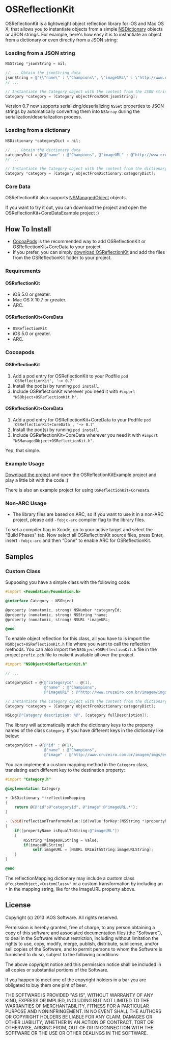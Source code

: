 OSReflectionKit
===============

OSReflectionKit is a lightweight object reflection library for iOS and Mac OS X, that allows you to instantiate objects from a simple [NSDictionary](http://developer.apple.com/library/ios/#documentation/Cocoa/Reference/Foundation/Classes/NSDictionary_Class/Reference/Reference.html) objects or JSON strings. For example, here's how easy it is to instantiate an object from a dictionary or even directly from a JSON string:

### Loading from a JSON string
```objective-c
NSString *jsonString = nil;

// ... Obtain the jsonString data
jsonString = @"{\"name\" : \"Champions\", \"imageURL\" : \"http://www.cruzeiro.com.br/imagem/imgs/escudo.png\"}"; // Sample
// ...

// Instantiate the Category object with the content from the JSON string
Category *category = [Category objectFromJSON:jsonString];
```

Version 0.7 now supports serializing/deserializing `NSSet` properties to JSON strings by automatically converting them into `NSArray` during the serialization/deserialization process.

### Loading from a dictionary
```objective-c
NSDictionary *categoryDict = nil;

// ... Obtain the dictionary data
categoryDict = @{@"name" : @"Champions", @"imageURL" : @"http://www.cruzeiro.com.br/imagem/imgs/escudo.png"}; // Sample
// ...

// Instantiate the Category object with the content from the dictionary
Category *category = [Category objectFromDictionary:categoryDict];
```
### Core Data

OSReflectionKit also supports [NSManagedObject](https://developer.apple.com/library/ios/#documentation/Cocoa/Reference/CoreDataFramework/Classes/NSManagedObject_Class/Reference/NSManagedObject.html) objects.

If you want to try it out, you can download the project and open the OSReflectionKit+CoreDataExample project :)

## How To Install

- [CocoaPods](http://cocoapods.org) is the recommended way to add OSReflectionKit or OSReflectionKit+CoreData to your project.
- If you prefer, you can simply [download OSReflectionKit](https://github.com/iAOS/OSReflectionKit/zipball/master) and add the files from the OSReflectionKit folder to your project.

### Requirements

#### OSReflectionKit

- iOS 5.0 or greater.
- Mac OS X 10.7 or greater.
- ARC.

#### OSReflectionKit+CoreData

- `OSReflectionKit`
- iOS 5.0 or greater.
- ARC.

### Cocoapods

#### OSReflectionKit

1. Add a pod entry for OSReflectionKit to your Podfile `pod 'OSReflectionKit', '~> 0.7'`
2. Install the pod(s) by running `pod install`.
3. Include OSReflectionKit wherever you need it with `#import "NSObject+OSReflectionKit.h"`.

#### OSReflectionKit+CoreData

1. Add a pod entry for OSReflectionKit+CoreData to your Podfile `pod 'OSReflectionKit+CoreData', '~> 0.7'`
2. Install the pod(s) by running `pod install`.
3. Include OSReflectionKit+CoreData wherever you need it with `#import "NSManagedObject+OSReflectionKit.h"`.

Yep, that simple.

### Example Usage

[Download the project](https://github.com/iAOS/OSReflectionKit/zipball/master) and open the OSReflectionKitExample project and play a little bit with the code :)

There is also an example project for using `OSReflectionKit+CoreData`.

### Non-ARC Usage
- The library files are based on ARC, so if you want to use it in a non-ARC project, please add `-fobjc-arc` compiler flag to the library files.

To set a compiler flag in Xcode, go to your active target and select the "Build Phases" tab. Now select all OSReflectionKit source files, press Enter, insert `-fobjc-arc` and then "Done" to enable ARC for OSReflectionKit.
## Samples

### Custom Class

Supposing you have a simple class with the following code:

```objective-c
#import <Foundation/Foundation.h>

@interface Category : NSObject

@property (nonatomic, strong) NSNumber *categoryId;
@property (nonatomic, strong) NSString *name;
@property (nonatomic, strong) NSURL *imageURL;

@end
```
To enable object reflection for this class, all you have to is import the `NSObject+OSReflectionKit.h` file where you want to call the reflection methods.
You can also import the `NSObject+OSReflectionKit.h` file in the project `prefix.pch` file to make it available all over the project.

```objective-c
#import "NSObject+OSReflectionKit.h"

// ...

categoryDict = @{@"categoryId" : @(1),
                 @"name" : @"Champions",
                 @"imageURL" : @"http://www.cruzeiro.com.br/imagem/imgs/escudo.png"}; // Sample dictionary

// Instantiate the Category object with the content from the dictionary
Category *category = [Category objectFromDictionary:categoryDict];

NSLog(@"Category description: %@", [category fullDescription]);
```

The library will automatically match the dictionary keys to the property names of the class `Category`.
If you have different keys in the dictionary like below:

```objective-c
categoryDict = @{@"id" : @(1),
                 @"name" : @"Champions",
                 @"image" : @"http://www.cruzeiro.com.br/imagem/imgs/escudo.png"};
```

You can implement a custom mapping method in the `Category` class, translating each different key to the destination property:

```objective-c
#import "Category.h"

@implementation Category

+ (NSDictionary *)reflectionMapping
{
    return @{@"id":@"categoryId", @"image":@"imageURL,*"};
}

- (void)reflectionTranformsValue:(id)value forKey:(NSString *)propertyName
{
    if([propertyName isEqualToString:@"imageURL"])
    {
        NSString *imageURLString = value;
        if(imageURLString)
            self.imageURL = [NSURL URLWithString:imageURLString];
    }
}

@end
```

The reflectionMapping dictionary may include a custom class `@"customObject,<CustomClass>"` or a custom transformation by including an `*` in the mapping string, like for the imageURL property above.

## License

Copyright (c) 2013 iAOS Software. All rights reserved.
 
 Permission is hereby granted, free of charge, to any person obtaining a copy of
 this software and associated documentation files (the "Software"), to deal in
 the Software without restriction, including without limitation the rights to
 use, copy, modify, merge, publish, distribute, sublicense, and/or sell copies
 of the Software, and to permit persons to whom the Software is furnished to do
 so, subject to the following conditions:
 
 The above copyright notice and this permission notice shall be included in all
 copies or substantial portions of the Software.
 
 If you happen to meet one of the copyright holders in a bar you are obligated
 to buy them one pint of beer.
 
 THE SOFTWARE IS PROVIDED "AS IS", WITHOUT WARRANTY OF ANY KIND, EXPRESS OR
 IMPLIED, INCLUDING BUT NOT LIMITED TO THE WARRANTIES OF MERCHANTABILITY,
 FITNESS FOR A PARTICULAR PURPOSE AND NONINFRINGEMENT. IN NO EVENT SHALL THE
 AUTHORS OR COPYRIGHT HOLDERS BE LIABLE FOR ANY CLAIM, DAMAGES OR OTHER
 LIABILITY, WHETHER IN AN ACTION OF CONTRACT, TORT OR OTHERWISE, ARISING FROM,
 OUT OF OR IN CONNECTION WITH THE SOFTWARE OR THE USE OR OTHER DEALINGS IN THE
 SOFTWARE.
